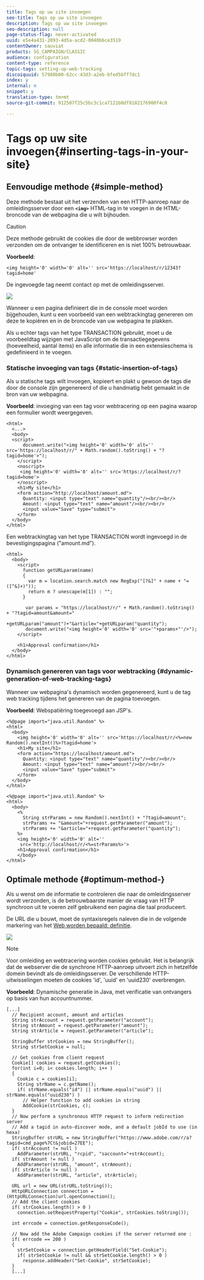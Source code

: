 ```yaml
---
title: Tags op uw site invoegen
seo-title: Tags op uw site invoegen
description: Tags op uw site invoegen
seo-description: null
page-status-flag: never-activated
uuid: e5e4a431-2093-4d5a-acd2-0040b6ce3519
contentOwner: sauviat
products: SG_CAMPAIGN/CLASSIC
audience: configuration
content-type: reference
topic-tags: setting-up-web-tracking
discoiquuid: 57988b00-62cc-43d3-a2eb-bfed5bff7dc1
index: y
internal: n
snippet: y
translation-type: tm+mt
source-git-commit: 912507f25c5bc3c1ca7121b0df8182176900f4c0

---
```



# Tags op uw site invoegen{#inserting-tags-in-your-site}

## Eenvoudige methode {#simple-method}

Deze methode bestaat uit het verzenden van een HTTP-aanroep naar de omleidingsserver door een **`<img>`** HTML-tag in te voegen in de HTML-broncode van de webpagina die u wilt bijhouden.

>[!CAUTION]
>
>Deze methode gebruikt de cookies die door de webbrowser worden verzonden om de ontvanger te identificeren en is niet 100% betrouwbaar.

**Voorbeeld**:

```
<img height='0' width='0' alt='' src='https://localhost/r/12343?tagid=home'
```

De ingevoegde tag neemt contact op met de omleidingsserver.

![](assets/d_ncs_integration_webtracking_structure2.png)

Wanneer u een pagina definieert die in de console moet worden bijgehouden, kunt u een voorbeeld van een webtrackingtag genereren om deze te kopiëren en in de broncode van uw webpagina te plakken.

Als u echter tags van het type TRANSACTION gebruikt, moet u de voorbeeldtag wijzigen met JavaScript om de transactiegegevens (hoeveelheid, aantal items) en alle informatie die in een extensieschema is gedefinieerd in te voegen.

### Statische invoeging van tags {#static-insertion-of-tags}

Als u statische tags wilt invoegen, kopieert en plakt u gewoon de tags die door de console zijn gegenereerd of die u handmatig hebt gemaakt in de bron van uw webpagina.

**Voorbeeld**: invoeging van een tag voor webtracering op een pagina waarop een formulier wordt weergegeven.

```
<html>
  <...>
  <body>
  <script>
      document.write("<img height='0' width='0' alt='' src='https://localhost/r/" + Math.random().toString() + "?tagid=home'>");
    </script>
    <noscript>
     <img height='0' width='0' alt='' src='https://localhost/r/?tagid=home'>
    </noscript>
    <h1>My site</h1>
    <form action="http://localhost/amount.md">
      Quantity: <input type="text" name="quantity"/><br/><br/>
      Amount: <input type="text" name="amount"/><br/><br/>
      <input value="Save" type="submit">
    </form>
  </body>
</html>
```

Een webtrackingtag van het type TRANSACTION wordt ingevoegd in de bevestigingspagina (&quot;amount.md&quot;).

```
<html>
  <body>
    <script>
      function getURLparam(name) 
      {
        var m = location.search.match new RegExp("[?&]" + name + "=([^&]+)"));
        return m ? unescape(m[1]) : "";
      }
 
       var params = "https://localhost/r/" + Math.random().toString() + "?tagid=amount&amount="
                      +getURLparam("amount")+"&article="+getURLparam("quantity");
       document.write("<img height='0' width='0' src='"+params+"'/>");
    </script>

    <h1>Approval confirmation</h1>
  </body>
</html>
```

### Dynamisch genereren van tags voor webtracking {#dynamic-generation-of-web-tracking-tags}

Wanneer uw webpagina&#39;s dynamisch worden gegenereerd, kunt u de tag web tracking tijdens het genereren van de pagina toevoegen.

**Voorbeeld**: Webspatiëring toegevoegd aan JSP&#39;s.

```
<%@page import="java.util.Random" %>
<html>
  <body>
    <img height='0' width='0' alt='' src='https://localhost/r/<%=new Random().nextInt()%>?tagid=home'>
    <h1>My site</h1>
    <form action="https://localhost/amount.md">
      Quantity: <input type="text" name="quantity"/><br/><br/>
      Amount: <input type="text" name="amount"/><br/><br/>
      <input value="Save" type="submit">
    </form>
  </body>
</html>
```

```
<%@page import="java.util.Random" %>
<html>
  <body>
    <%  
      String strParams = new Random().nextInt() + "?tagid=amount";
      strParams += "&amount="+request.getParameter("amount");
      strParams += "&article="+request.getParameter("quantity");
    %>
    <img height='0' width='0' alt=''
     src='http://localhost/r/<%=strParams%>'>
    <h1>Approval confirmation</h1>
    </body>
</html>
```

## Optimale methode {#optimum-method-}

Als u wenst om de informatie te controleren die naar de omleidingsserver wordt verzonden, is de betrouwbaarste manier de vraag van HTTP synchroon uit te voeren zelf gebruikend een pagina die taal produceert.

De URL die u bouwt, moet de syntaxisregels naleven die in de volgende markering van het [Web worden bepaald: definitie](../../configuration/using/web-tracking-tag--definition.md).

![](assets/d_ncs_integration_webtracking_structure3.png)

>[!NOTE]
>
>Voor omleiding en webtracering worden cookies gebruikt. Het is belangrijk dat de webserver die de synchrone HTTP-aanroep uitvoert zich in hetzelfde domein bevindt als de omleidingsserver. De verschillende HTTP-uitwisselingen moeten de cookies &#39;id&#39;, &#39;uuid&#39; en &#39;uuid230&#39; overbrengen.

**Voorbeeld**: Dynamische generatie in Java, met verificatie van ontvangers op basis van hun accountnummer.

```
[...]
  // Recipient account, amount and articles
  String strAccount = request.getParameter("account");
  String strAmount = request.getParameter("amount");
  String strArticle = request.getParameter("article");

  StringBuffer strCookies = new StringBuffer();
  String strSetCookie = null;

  // Get cookies from client request
  Cookie[] cookies = request.getCookies();
  for(int i=0; i< cookies.length; i++ )
  {
    Cookie c = cookies[i];
    String strName = c.getName();
    if( strName.equals("id") || strName.equals("uuid") || strName.equals("uuid230") )
      // Helper function to add cookies in string
      AddCookie(strCookies, c);
  }
  // Now perform a synchronous HTTP request to inform redirection server
  // Add a tagid in auto-discover mode, and a default jobId to use (in hexa)
  StringBuffer strURL = new StringBuffer("https://www.adobe.com/r/a?tagid=cmd_page%7Ct&jobid=27EE");
  if( strAccount != null )
    AddParameter(strURL, "rcpid", "saccount="+strAccount);
  if( strAmount != null )
    AddParameter(strURL, "amount", strAmount);
  if( strArticle != null )
    AddParameter(strURL, "article", strArticle);
  
  URL url = new URL(strURL.toString());
  HttpURLConnection connection = (HttpURLConnection)url.openConnection();
  // Add the client cookies
  if( strCookies.length() > 0 )
    connection.setRequestProperty("Cookie", strCookies.toString());

  int errcode = connection.getResponseCode();

  // Now add the Adobe Campaign cookies if the server returned one :
  if( errcode == 200 )
  {
    strSetCookie = connection.getHeaderField("Set-Cookie");
    if( strSetCookie != null && strSetCookie.length() > 0 )
      response.addHeader("Set-Cookie", strSetCookie);
  }
  [...]
```

